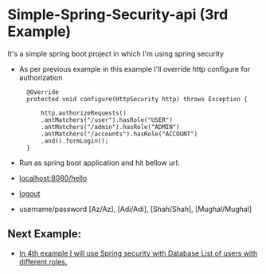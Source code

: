 # Simple-Spring-Security-api (3rd Example)
It's a simple spring boot project in which I'm using spring security

* As per previous example in this example I'll override http configure for authorization
	
		@Override
		protected void configure(HttpSecurity http) throws Exception {

			http.authorizeRequests()
			.antMatchers("/user").hasRole("USER")
			.antMatchers("/admin").hasRole("ADMIN")
			.antMatchers("/accounts").hasRole("ACCOUNT")
			.and().formLogin();
		}
 
* Run as spring boot application and hit bellow url:
* [localhost:8080/hello](http://localhost:8080/hello)
* [logout](http://localhost:8080/logout)
* username/password [Az/Az], [Adi/Adi], [Shah/Shah], [Mughal/Mughal]

## Next Example:
* [In 4th example I will use Spring security with Database List of users with different roles.](/database-spring-security)
